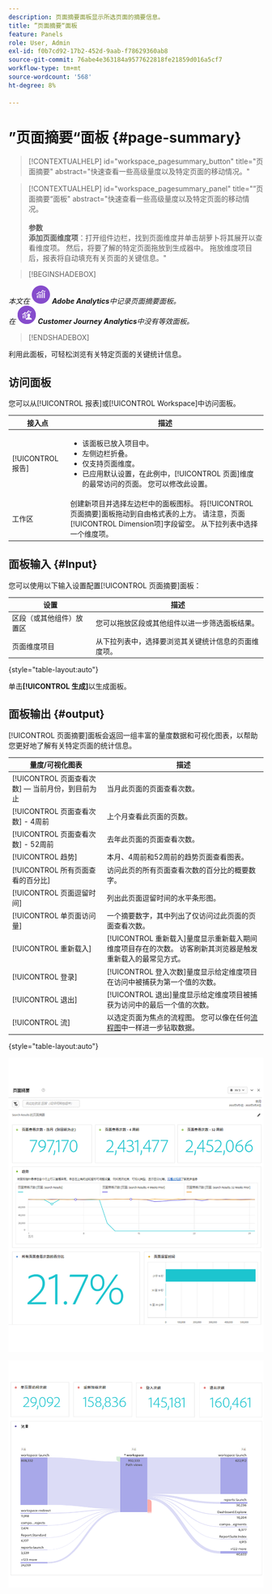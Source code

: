 ```yaml
---
description: 页面摘要面板显示所选页面的摘要信息。
title: ”页面摘要“面板
feature: Panels
role: User, Admin
exl-id: f0b7cd92-17b2-452d-9aab-f78629360ab8
source-git-commit: 76abe4e363184a9577622818fe21859d016a5cf7
workflow-type: tm+mt
source-wordcount: '568'
ht-degree: 8%

---
```


# ”页面摘要“面板 {#page-summary}

<!-- markdownlint-disable MD034 -->

>[!CONTEXTUALHELP]
>id="workspace_pagesummary_button"
>title="页面摘要"
>abstract="快速查看一些高级量度以及特定页面的移动情况。"

<!-- markdownlint-enable MD034 -->

<!-- markdownlint-disable MD034 -->

>[!CONTEXTUALHELP]
>id="workspace_pagesummary_panel"
>title="”页面摘要“面板"
>abstract="快速查看一些高级量度以及特定页面的移动情况。<br/><br/>**参数&#x200B;**<br/>**添加页面维度项**：打开组件边栏，找到页面维度并单击胡萝卜将其展开以查看维度项。 然后，将要了解的特定页面拖放到生成器中。 拖放维度项目后，报表将自动填充有关页面的关键信息。"

<!-- markdownlint-enable MD034 -->


>[!BEGINSHADEBOX]

_本文在_ ![AdobeAnalytics](/help/assets/icons/AdobeAnalytics.svg) _**Adobe Analytics**&#x200B;中记录页面摘要面板。_<br/>_在_ ![CustomerJourneyAnalytics](/help/assets/icons/CustomerJourneyAnalytics.svg) _**Customer Journey Analytics**&#x200B;中没有等效面板。_

>[!ENDSHADEBOX]

利用此面板，可轻松浏览有关特定页面的关键统计信息。

## 访问面板

您可以从[!UICONTROL 报表]或[!UICONTROL Workspace]中访问面板。

| 接入点 | 描述 |
| --- | --- |
| [!UICONTROL 报告] | <ul><li>该面板已放入项目中。</li><li>左侧边栏折叠。</li><li>仅支持页面维度。</li><li>已应用默认设置，在此例中，[!UICONTROL 页面]维度的最常访问的页面。 您可以修改此设置。</li></ul> |
| 工作区 | 创建新项目并选择左边栏中的面板图标。 将[!UICONTROL 页面摘要]面板拖动到自由格式表的上方。 请注意，页面[!UICONTROL Dimension项]字段留空。 从下拉列表中选择一个维度项。 |

## 面板输入 {#Input}

您可以使用以下输入设置配置[!UICONTROL 页面摘要]面板：

| 设置 | 描述 |
| --- | --- |
| 区段（或其他组件）放置区 | 您可以拖放区段或其他组件以进一步筛选面板结果。 |
| 页面维度项目 | 从下拉列表中，选择要浏览其关键统计信息的页面维度项。 |

{style="table-layout:auto"}

单击&#x200B;**[!UICONTROL 生成]**&#x200B;以生成面板。

## 面板输出 {#output}

[!UICONTROL 页面摘要]面板会返回一组丰富的量度数据和可视化图表，以帮助您更好地了解有关特定页面的统计信息。

| 量度/可视化图表 | 描述 |
| --- | --- |
| [!UICONTROL 页面查看次数] — 当前月份，到目前为止 | 当月此页面的页面查看次数。 |
| [!UICONTROL 页面查看次数] - 4周前 | 上个月查看此页面的页数。 |
| [!UICONTROL 页面查看次数] - 52周前 | 去年此页面的页面查看次数。 |
| [!UICONTROL 趋势] | 本月、4周前和52周前的趋势页面查看图表。 |
| [!UICONTROL 所有页面查看的百分比] | 访问此页的所有页面查看次数的百分比的概要数字。 |
| [!UICONTROL 页面逗留时间] | 列出此页面逗留时间的水平条形图。 |
| [!UICONTROL 单页面访问量] | 一个摘要数字，其中列出了仅访问过此页面的页面查看次数。 |
| [!UICONTROL 重新载入] | [!UICONTROL 重新载入]量度显示重新载入期间维度项目存在的次数。 访客刷新其浏览器是触发重新载入的最常见方式。 |
| [!UICONTROL 登录] | [!UICONTROL 登入次数]量度显示给定维度项目在访问中被捕获为第一个值的次数。 |
| [!UICONTROL 退出] | [!UICONTROL 退出]量度显示给定维度项目被捕获为访问中的最后一个值的次数。 |
| [!UICONTROL 流] | 以选定页面为焦点的流程图。 您可以像在任何[流程图](/help/analyze/analysis-workspace/visualizations/c-flow/create-flow.md)中一样进一步钻取数据。 |

{style="table-layout:auto"}

![页面摘要面板](assets/page-sum1.png)

![量度和流量](assets/page-sum2.png)
